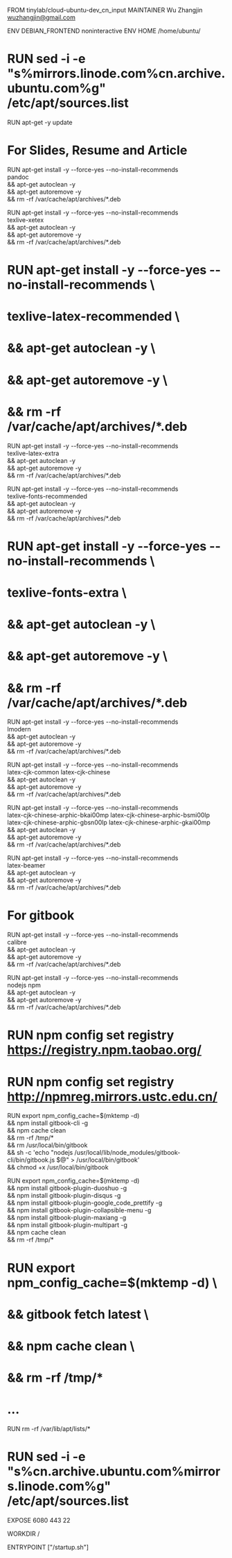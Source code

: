 FROM tinylab/cloud-ubuntu-dev_cn_input
MAINTAINER Wu Zhangjin <wuzhangjin@gmail.com>

ENV DEBIAN_FRONTEND noninteractive
ENV HOME /home/ubuntu/

# RUN sed -i -e "s%mirrors.linode.com%cn.archive.ubuntu.com%g" /etc/apt/sources.list

RUN apt-get -y update

# For Slides, Resume and Article
RUN apt-get install -y --force-yes --no-install-recommends \
	pandoc \
    && apt-get autoclean -y \
    && apt-get autoremove -y \
    && rm -rf /var/cache/apt/archives/*.deb

RUN apt-get install -y --force-yes --no-install-recommends \
	texlive-xetex \
    && apt-get autoclean -y \
    && apt-get autoremove -y \
    && rm -rf /var/cache/apt/archives/*.deb

# RUN apt-get install -y --force-yes --no-install-recommends \
#	texlive-latex-recommended \
#    && apt-get autoclean -y \
#    && apt-get autoremove -y \
#    && rm -rf /var/cache/apt/archives/*.deb

RUN apt-get install -y --force-yes --no-install-recommends \
	texlive-latex-extra \
    && apt-get autoclean -y \
    && apt-get autoremove -y \
    && rm -rf /var/cache/apt/archives/*.deb

RUN apt-get install -y --force-yes --no-install-recommends \
	texlive-fonts-recommended \
    && apt-get autoclean -y \
    && apt-get autoremove -y \
    && rm -rf /var/cache/apt/archives/*.deb

# RUN apt-get install -y --force-yes --no-install-recommends \
#	texlive-fonts-extra \
#    && apt-get autoclean -y \
#    && apt-get autoremove -y \
#    && rm -rf /var/cache/apt/archives/*.deb

RUN apt-get install -y --force-yes --no-install-recommends \
	lmodern \
    && apt-get autoclean -y \
    && apt-get autoremove -y \
    && rm -rf /var/cache/apt/archives/*.deb

RUN apt-get install -y --force-yes --no-install-recommends \
	latex-cjk-common latex-cjk-chinese \
    && apt-get autoclean -y \
    && apt-get autoremove -y \
    && rm -rf /var/cache/apt/archives/*.deb

RUN apt-get install -y --force-yes --no-install-recommends \
	latex-cjk-chinese-arphic-bkai00mp latex-cjk-chinese-arphic-bsmi00lp \
	latex-cjk-chinese-arphic-gbsn00lp latex-cjk-chinese-arphic-gkai00mp \
    && apt-get autoclean -y \
    && apt-get autoremove -y \
    && rm -rf /var/cache/apt/archives/*.deb

RUN apt-get install -y --force-yes --no-install-recommends \
	latex-beamer \
    && apt-get autoclean -y \
    && apt-get autoremove -y \
    && rm -rf /var/cache/apt/archives/*.deb

# For gitbook
RUN apt-get install -y --force-yes --no-install-recommends \
	calibre \
    && apt-get autoclean -y \
    && apt-get autoremove -y \
    && rm -rf /var/cache/apt/archives/*.deb

RUN apt-get install -y --force-yes --no-install-recommends \
	nodejs npm \
    && apt-get autoclean -y \
    && apt-get autoremove -y \
    && rm -rf /var/cache/apt/archives/*.deb

# RUN npm config set registry https://registry.npm.taobao.org/
# RUN npm config set registry http://npmreg.mirrors.ustc.edu.cn/

RUN export npm_config_cache=$(mktemp -d) \
    && npm install gitbook-cli -g \
    && npm cache clean \
    && rm -rf /tmp/* \
    && rm /usr/local/bin/gitbook \
    && sh -c 'echo "nodejs /usr/local/lib/node_modules/gitbook-cli/bin/gitbook.js \$@" > /usr/local/bin/gitbook' \
    && chmod +x /usr/local/bin/gitbook

RUN export npm_config_cache=$(mktemp -d) \
    && npm install gitbook-plugin-duoshuo -g \
    && npm install gitbook-plugin-disqus -g \
    && npm install gitbook-plugin-google_code_prettify -g \
    && npm install gitbook-plugin-collapsible-menu -g \
    && npm install gitbook-plugin-maxiang -g \
    && npm install gitbook-plugin-multipart -g \
    && npm cache clean \
    && rm -rf /tmp/*

# RUN export npm_config_cache=$(mktemp -d) \
#    && gitbook fetch latest \
#    && npm cache clean \
#    && rm -rf /tmp/*
# ...

RUN rm -rf /var/lib/apt/lists/*

# RUN sed -i -e "s%cn.archive.ubuntu.com%mirrors.linode.com%g" /etc/apt/sources.list

EXPOSE 6080 443 22

WORKDIR /

ENTRYPOINT ["/startup.sh"]
